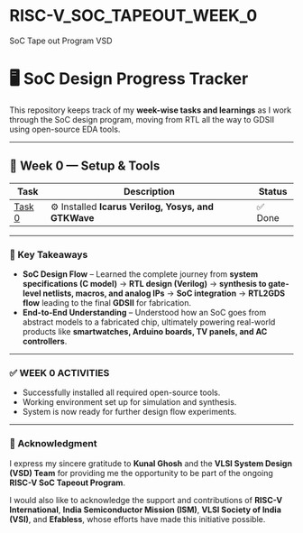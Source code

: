 # RISC-V_SOC_TAPEOUT_WEEK_0
SoC Tape out Program VSD

# 🖥️ SoC Design Progress Tracker

This repository keeps track of my **week-wise tasks and learnings** as I work through the SoC design program, moving from RTL all the way to GDSII using open-source EDA tools.  

---

## 📌 Week 0 — Setup & Tools

| Task   | Description | Status |
|--------|-------------|--------|
| [Task 0](#) | ⚙️ Installed **Icarus Verilog, Yosys, and GTKWave** | ✅ Done |

---

### 🔑 Key Takeaways  

- **SoC Design Flow** – Learned the complete journey from **system specifications (C model)** → **RTL design (Verilog)** → **synthesis to gate-level netlists, macros, and analog IPs** → **SoC integration** → **RTL2GDS flow** leading to the final **GDSII** for fabrication.  
- **End-to-End Understanding** – Understood how an SoC goes from abstract models to a fabricated chip, ultimately powering real-world products like **smartwatches, Arduino boards, TV panels, and AC controllers**.  

---

### ✅ WEEK 0 ACTIVITIES

- Successfully installed all required open-source tools.
- Working environment set up for simulation and synthesis.
- System is now ready for further design flow experiments.

---

### 🙏 Acknowledgment

I express my sincere gratitude to **Kunal Ghosh** and the **VLSI System Design (VSD) Team** for providing me the opportunity to be part of the ongoing **RISC-V SoC Tapeout Program**.  

I would also like to acknowledge the support and contributions of **RISC-V International**, **India Semiconductor Mission (ISM)**, **VLSI Society of India (VSI)**, and **Efabless**, whose efforts have made this initiative possible.


